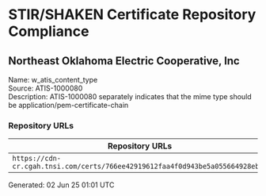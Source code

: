 # STIR/SHAKEN Certificate Repository Compliance

## Northeast Oklahoma Electric Cooperative, Inc

Name: w_atis_content_type\
Source: ATIS-1000080\
Description: ATIS-1000080 separately indicates that the mime type should be application/pem-certificate-chain
### Repository URLs

| Repository URLs | Not After |  Problems | Link |
|-----------------|-----------|-----------|------|
| `https://cdn-cr.cgah.tnsi.com/certs/766ee42919612faa4f0d943be5a055664928eb77` | 11&#160;Oct&#160;25&#160;17:52&#160;UTC | true | [view](../../REPOS/daa74ce05287c565ea9ee4a969abc43c57e0dbfb/README.md) |


Generated: 02 Jun 25 01:01 UTC